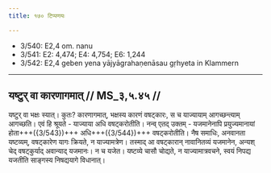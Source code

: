 ```yaml
---
title: १७० टिप्पणयः

---
```

- 3/540: E2,4 om. nanu
- 3/541: E2: 4,474; E4: 4,754; E6: 1,244
- 3/542: E2,4 geben yena yājyāgrahaṇenāsau gṛhyeta in Klammern

____________________________________________


## यष्टुर् वा कारणागमात् // MS_३,५.४५ //

यष्टुर् वा भक्षः स्यात्। कुतः? कारणागमात्, भक्षस्य कारणं वषट्कारः, स च याज्यायाम् आगच्छन्त्याम् आगच्छति। एवं हि श्रूयते - याज्याया अधि वषट्करोतीति।
नन्व् एतद् उक्तम् - यजमानेनापि प्रयुज्यमानायां होता+++({3/543})+++ अधि+++({3/544})+++ वषट्करोतीति। नैष समाधिः, अनवानता यष्टव्यम्, वषट्कारेण यागः क्रियते, न याज्यामत्रेण। तस्माद् आ वषट्कारान् नावानितव्यं यजमानेन, अन्यश् चेद् वषट्कुर्याद् अवान्याद् यजमानः। न च यजेत। यष्टव्ये चासौ चोद्यते, न याज्यामात्रवचने, स्वयं निपद्य यजतीति साङ्गस्य निषद्ययागे विधानात्।